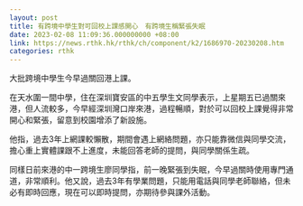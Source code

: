 ```yaml
---
layout: post
title: 有跨境中學生對可回校上課感開心　有跨境生稱緊張失眠
date: 2023-02-08 11:09:36.000000000 +08:00
link: https://news.rthk.hk/rthk/ch/component/k2/1686970-20230208.htm
categories: rthk
---
```


大批跨境中學生今早過關回港上課。

在天水圍一間中學，住在深圳寶安區的中五學生文同學表示，上星期五已過關來港，但人流較多，今早經深圳灣口岸來港，過程暢順，對於可以回校上課覺得非常開心和緊張，留意到校園增添了新設施。

他指，過去3年上網課較懶散，期間會遇上網絡問題，亦只能靠微信與同學交流，擔心重上實體課跟不上進度，未能回答老師的提問，與同學關係生疏。

同樣日前來港的中一跨境生廖同學指，前一晚緊張到失眠，今早過關時使用專門通道，非常順利。他又說，過去3年有學業問題，只能用電話與同學老師聯絡，但未必有即時回應，現在可以即時提問，亦期待參與課外活動。
